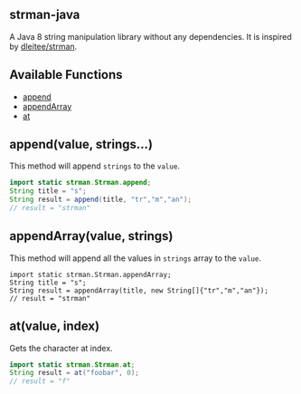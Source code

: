 strman-java
------

A Java 8 string manipulation library without any dependencies. It is inspired by [dleitee/strman](https://github.com/dleitee/strman).


## Available Functions

* [append](https://github.com/shekhargulati/strman-java#appendvalue-strings)
* [appendArray](https://github.com/shekhargulati/strman-java#appendarrayvalue-strings)
* [at](https://github.com/shekhargulati/strman-java#atvalue-index)


## append(value, strings...)

This method will append `strings` to the `value`.

```java
import static strman.Strman.append;
String title = "s";
String result = append(title, "tr","m","an");
// result = "strman"
```


## appendArray(value, strings)

This method will append all the values in `strings` array to the `value`.

```
import static strman.Strman.appendArray;
String title = "s";
String result = appendArray(title, new String[]{"tr","m","an"});
// result = "strman"
```

## at(value, index)

Gets the character at index.

```java
import static strman.Strman.at;
String result = at("foobar", 0);
// result = "f"
```